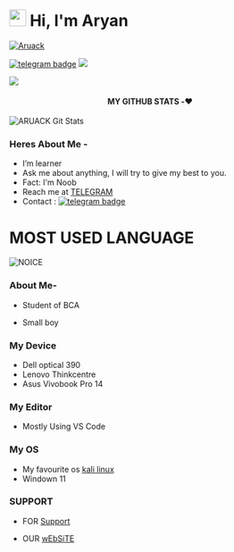 

# <img src="https://raw.githubusercontent.com/MartinHeinz/MartinHeinz/master/wave.gif" width="30px"> Hi, I'm Aryan 

   [![Aruack](https://github-stats-alpha.vercel.app/api?username=Aruack "Aruack")](https://github-stats-alpha.vercel.app/api?username=Aruack "Aruack")



[![telegram badge](https://img.shields.io/badge/CONTACT-ME-30302f?style=for-the-badge&logo=telegram)](https://t.me/aruack)
<a href="https://t.me/ARUACKSUPPORT"><img src="https://img.shields.io/badge/Join-Support%20GROUP-blue.svg?style=for-the-badge&logo=Telegram"></a>

<a href="https://t.me/ARUACKSUPPORT"><img src="https://img.shields.io/badge/Join-Support%20Channel-blue.svg?style=for-the-badge&logo=Telegram"></a>


 

<h4 align="center"><b>MY GITHUB STATS -❤️</b></h4>
 


![ARUACK Git Stats](https://github-readme-stats.vercel.app/api?username=ARUACK&include_all_commits=true&count_private=true&theme=blue-green)



### Heres About Me -

- I’m learner
- Ask me about anything, I will try to give my best to you.
- Fact: I'm Noob
- Reach me at [TELEGRAM](https://telegram.dog/Aruack)
- Contact : [![telegram badge](https://img.shields.io/badge/TEXT-ARYAN-blue)](https://telegram.dog/officalkumar)

# MOST USED LANGUAGE

![NOICE](https://github-readme-stats.vercel.app/api/top-langs/?username=Aruack&theme=midnight-purple)

### About Me-

- Student of BCA

- Small boy 


### My Device

- Dell optical 390 
- Lenovo Thinkcentre
- Asus Vivobook Pro 14

### My Editor
- Mostly Using VS Code 

### My OS 
- My favourite os [kali linux](https://www.kali.org/)
- Windown 11

### SUPPORT

- FOR [Support](https://telegram.dog/Aruacksupport)


- OUR [wEbSiTE](https://aruack.com)

